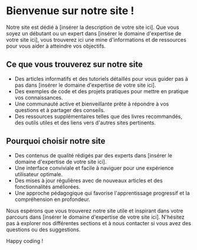 # Bienvenue sur notre site !

Notre site est dédié à [insérer la description de votre site ici]. Que vous soyez un débutant ou un expert dans [insérer le domaine d'expertise de votre site ici], vous trouverez ici une mine d'informations et de ressources pour vous aider à atteindre vos objectifs.

## Ce que vous trouverez sur notre site

- Des articles informatifs et des tutoriels détaillés pour vous guider pas à pas dans [insérer le domaine d'expertise de votre site ici].
- Des exemples de code et des projets pratiques pour mettre en pratique vos connaissances.
- Une communauté active et bienveillante prête à répondre à vos questions et à partager des conseils.
- Des ressources supplémentaires telles que des livres recommandés, des outils utiles et des liens vers d'autres sites pertinents.

## Pourquoi choisir notre site

- Des contenus de qualité rédigés par des experts dans [insérer le domaine d'expertise de votre site ici].
- Une interface conviviale et facile à naviguer pour une expérience utilisateur optimale.
- Des mises à jour régulières avec de nouveaux articles et des fonctionnalités améliorées.
- Une approche pédagogique qui favorise l'apprentissage progressif et la compréhension en profondeur.

Nous espérons que vous trouverez notre site utile et inspirant dans votre parcours dans [insérer le domaine d'expertise de votre site ici]. N'hésitez pas à explorer nos différentes sections et à nous contacter si vous avez des questions ou des suggestions.

Happy coding !